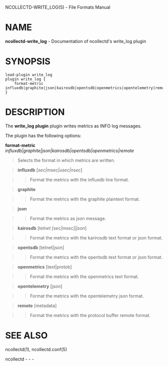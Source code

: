NCOLLECTD-WRITE\_LOG(5) - File Formats Manual

# NAME

**ncollectd-write\_log** - Documentation of ncollectd's write\_log plugin

# SYNOPSIS

	load-plugin write_log
	plugin write_log {
	    format-metric influxdb|graphite|json|kairosdb|opentsdb|openmetrics|opentelemetry|remote
	}

# DESCRIPTION

The **write\_log plugin** plugin writes metrics as INFO log messages.

The plugin has the following options:

**format-metric** *influxdb|graphite|json|kairosdb|opentsdb|openmetrics|remote*

> Selects the format in which metrics are written.

> **influxdb** \[*sec|msec|usec|nsec*]

> > Format the metrics with the influxdb line format.

> **graphite**

> > Format the metrics with the graphite plaintext format.

> **json**

> > Format the metrics as json message.

> **kairosdb** \[*telnet \[sec|msec]|json*]

> > Format the metrics with the karirosdb text format or json format.

> **opentsdb** \[telnet|json]

> > Format the metrics with the opentsdb text format or json format.

> **openmetrics** \[text|protob]

> > Format the metrics with the openmetrics text format.

> **opentelemetry** \[json]

> > Format the metrics with the opentelemetry json format.

> **remote** \[metadata]

> > Format the metrics with the protocol buffer remote format.

# SEE ALSO

ncollectd(1),
ncollectd.conf(5)

ncollectd - - -
